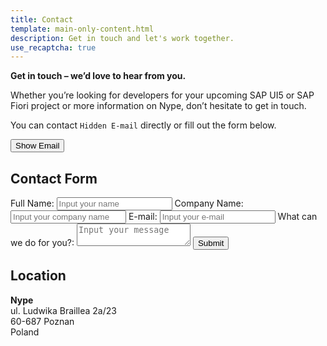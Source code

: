 ```yaml
---
title: Contact
template: main-only-content.html
description: Get in touch and let's work together.
use_recaptcha: true
---
```

**Get in touch – we’d love to hear from you.**

Whether you’re looking for developers for your upcoming SAP UI5 or SAP Fiori project or more information on Nype, don’t hesitate to get in touch.

You can contact <span id="extEmailLocation">`Hidden E-mail`</span> directly or fill out the form below.

<button 
class="g-recaptcha md-button md-button--primary"
data-sitekey="6LeO1vspAAAAABu8s4D8XPFdncUIw5jIy2Fv6Cbj"
data-callback="_recaptchaOnShowEmail"
data-error-callback="_recaptchaOnErrorEmail"
data-theme="dark"
data-action="submit"
id="extShowEmail">Show Email</button>

## Contact Form

<div id="extFormWrapper">
    <form method="POST">
        <label for="fullname">Full Name:</label>
        <input 
            class="md-input" 
            id="fullname"
            name="fullname"
            placeholder="Input your name"
            required
            type="text"
        >
        <label for="companyname">Company Name:</label>
        <input 
            class="md-input" 
            id="companyname"
            name="companyname"
            placeholder="Input your company name"
            required
            type="text"
        >
        <label for="email">E-mail:</label>
        <input
            autocomplete="email"
            class="md-input"
            id="email"
            name="email"
            placeholder="Input your e-mail"
            required
            type="email"
        >
        <label for="message">What can we do for you?:</label>
        <textarea
            class="md-input"
            id="message"
            name="message"
            placeholder="Input your message"
            required
        ></textarea>
        <button 
            class="g-recaptcha md-button md-button--primary"
            data-sitekey="6LeO1vspAAAAABu8s4D8XPFdncUIw5jIy2Fv6Cbj"
            data-callback="_recaptchaOnSubmitForm"
            data-error-callback="_recaptchaOnErrorForm"
            data-theme="dark"
            data-action="submit"
            id="extSubmitForm"
        >Submit</button>
    </form>
</div>

## Location

**Nype**<br>
ul. Ludwika Braillea 2a/23<br>
60-687 Poznan<br>
Poland<br>

